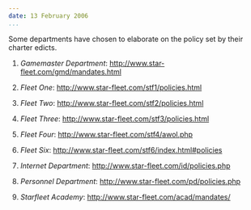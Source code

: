 ```yaml
---
date: 13 February 2006
...
```


Some departments have chosen to elaborate on the policy set by their
charter edicts.

1.  *Gamemaster Department*:
    <http://www.star-fleet.com/gmd/mandates.html>

2.  *Fleet One*: <http://www.star-fleet.com/stf1/policies.html>

3.  *Fleet Two*: <http://www.star-fleet.com/stf2/policies.html>

4.  *Fleet Three*: <http://www.star-fleet.com/stf3/policies.html>

5.  *Fleet Four*: <http://www.star-fleet.com/stf4/awol.php>

6.  *Fleet Six*: <http://www.star-fleet.com/stf6/index.html#policies>

7.  *Internet Department*: <http://www.star-fleet.com/id/policies.php>

8.  *Personnel Department*: <http://www.star-fleet.com/pd/policies.php>

9.  *Starfleet Academy*: <http://www.star-fleet.com/acad/mandates/>
